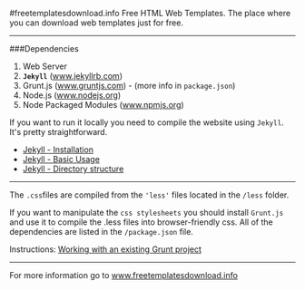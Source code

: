 #freetemplatesdownload.info
Free HTML Web Templates. The place where you can download web templates just for free.
___

###Dependencies
1. Web Server
2. **`Jekyll`** (www.jekyllrb.com)
4. Grunt.js (www.gruntjs.com) - (more info in `package.json`)
5. Node.js (www.nodejs.org)
6. Node Packaged Modules (www.npmjs.org)


If you want to run it locally you need to compile the website using `Jekyll`. It's pretty straightforward.

- [Jekyll - Installation](http://jekyllrb.com/docs/installation/)
- [Jekyll - Basic Usage](http://jekyllrb.com/docs/usage/)
- [Jekyll - Directory structure](http://jekyllrb.com/docs/structure/)


___
The `.css`files are compiled from the `'less'` files located in the `/less` folder.

If you want to manipulate the `css stylesheets` you should install `Grunt.js` and use it to compile the .less files into browser-friendly css. All of the dependencies are listed in the `/package.json` file.

Instructions: [Working with an existing Grunt project](http://gruntjs.com/getting-started#working-with-an-existing-grunt-project)

___
For more information go to www.freetemplatesdownload.info